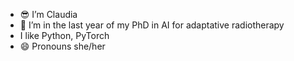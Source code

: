 - 😎 I’m Claudia
- 🌱 I’m in the last year of my PhD in AI for adaptative radiotherapy
- I like Python, PyTorch 
- 😄 Pronouns she/her

<!--
**cboily/cboily** is a ✨ _special_ ✨ repository because its `README.md` (this file) appears on your GitHub profile.



